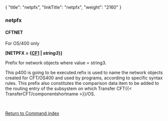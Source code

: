 {
    "title": "netpfx",
    "linkTitle": "netpfx",
    "weight": "2160"
}<span id="netpfx"></span>

### netpfx

#### CFTNET

For OS/400 only

**\[NETPFX = {<u>CF1</u> | *string3*}\]**

Prefix for network objects where value = string3.

This p400 is going to be executed.refix is used to name the network
objects created for CFT/OS400 and used by programs, according to specific
syntax rules. This prefix also constitutes the comparison data item to
be added to the routing entry of the subsystem on which Transfer CFT{{< TransferCFT/componentshortname  >}}/OS.

 

[Return to Command index](../../)
